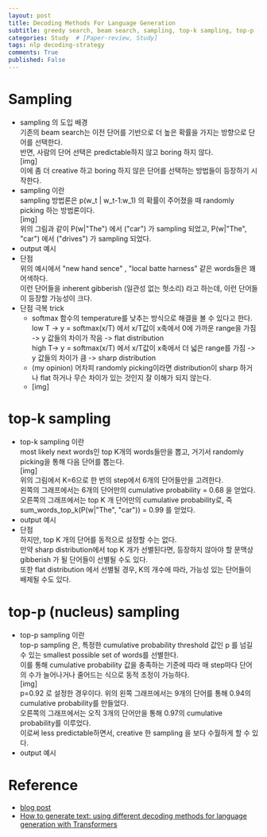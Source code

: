 ```yaml
---
layout: post
title: Decoding Methods For Language Generation 
subtitle: greedy search, beam search, sampling, top-k sampling, top-p (nucleus) sampling 등을 정리합니다. 
categories: Study  # [Paper-review, Study] 
tags: nlp decoding-strategy
comments: True
published: False
---
```


<!-- - All of the following functionalities can be used for auto-regressive language generation (GPT2, XLNet, OpenAi-GPT, CTRL, TransfoXL, XLM, Bart, T5 in both PyTorch and Tensorflow >= 2.0!) In short, auto-regressive language generation is based on the assumption that the probability distribution of a word sequence can be decomposed into the product of conditional next word distributions:

 # Greedy Search 
Greedy search simply selects the word with the highest probability as its next word: 
w_t = argmax_w P(w|w_1:t-1) at each timestep t. 
![img](/assets/images/decoding-methods/greedy_search.png)
P(The, nice, woman) = 0.5 * 0.4 

```python
# encode context the generation is conditioned on
input_ids = tokenizer.encode('I enjoy walking with my cute dog', return_tensors='tf')

# generate text until the output length (which includes the context length) reaches 50
greedy_output = model.generate(input_ids, max_length=50)

print("Output:\n" + 100 * '-')
print(tokenizer.decode(greedy_output[0], skip_special_tokens=True))

Output:
----------------------------------------------------------------------------------------------------
I enjoy walking with my cute dog, but I'm not sure if I'll ever be able to walk with my dog. I'm not sure if I'll ever be able to walk with my dog.

I'm not sure if I'll
```
( I enjoy walking with my cute dog ) 이후의 생성. 말이 되지만 반복적인 단어들을 생성했다. 
이는 generation 에서 꽤 빈번한 문제이고, greedy 와 beam saerch에서는 더욱 빈번하다.

Greedy search의 단점은 highest prob 에 가려서 다른 확률의 경우를 보지 못한다는 경우이다. 
위의 figure에서 보더라도, (The, dog, has) 의 경우 0.4*0.9 로, 0.2보다 큰 값을 얻는다. 
이런 단점을 Beam Search가 보완할 수 있다.

# Beam Search 
... reduces the risk of missing hidden high probability word sequences by keepint the most likely num_beams of hypotheses at each time step and eventually choosing the hypothesis that has the overall highest probability.

![img](/assets/images/decoding-methods/beam_search.png)

but is not guaranteed to find the most likely output.

```python
# activate beam search and early_stopping
beam_output = model.generate(
    input_ids, 
    max_length=50, 
    num_beams=5, 
    early_stopping=True # generation is finished when all beam hypotheses reached the EOS token.
)

print("Output:\n" + 100 * '-')
print(tokenizer.decode(beam_output[0], skip_special_tokens=True))

Output:
----------------------------------------------------------------------------------------------------
I enjoy walking with my cute dog, but I'm not sure if I'll ever be able to walk with him again.

I'm not sure if I'll ever be able to walk with him again. I'm not sure if I'll

```
repetition 발생 -> 해결책은 n-grams penalty
A simple remedy is to introduce n-grams (a.k.a word sequences of n words) penalties
~
Nevertheless, n-gram penalties have to be used with care. An article generated about the city New York should not use a 2-gram penalty or otherwise, the name of the city would only appear once in the whole text!
~
~
beam saerch 는 boring 하다는 특성이 있다. 
따라서 좀 더 randomness를 줘보자.  -->


# Sampling 
- sampling 의 도입 배경 <br>
    기존의 beam search는 이전 단어를 기반으로 더 높은 확률을 가지는 방향으로 단어를 선택한다. <br>
    반면, 사람의 단어 선택은 predictable하지 않고 boring 하지 않다.<br>
    [img]<br>
    이에 좀 더 creative 하고 boring 하지 않은 단어를 선택하는 방법들이 등장하기 시작한다. <br>
- sampling 이란 <br>
    sampling 방법론은 p(w_t | w_t-1:w_1) 의 확률이 주어졌을 때 randomly picking 하는 방법론이다. <br>
    [img]<br>
    위의 그림과 같이 P(w|"The") 에서 ("car") 가 sampling 되었고, P(w|"The", "car") 에서 ("drives") 가 sampling 되었다. <br>
- output 예시 <br>
- 단점 <br>
    위의 예시에서 "new hand sence" , "local batte harness" 같은 words들은 꽤 어색하다. <br>
    이런 단어들을 inherent gibberish (일관성 없는 헛소리) 라고 하는데, 이런 단어들이 등장할 가능성이 크다. <br>
- 단점 극복 trick <br>
    - softmax 함수의 temperature를 낮추는 방식으로 해결을 볼 수 있다고 한다. <br>
        low T -> y = softmax(x/T) 에서 x/T값이 x축에서 0에 가까운 range을 가짐 -> y 값들의 차이가 작음 -> flat distribution <br>
        high T-> y = softmax(x/T) 에서 x/T값이 x축에서 더 넓은 range를 가짐 -> y 값들의 차이가 큼 -> sharp distribution <br>
    - (my opinion) 어차피 randomly picking이라면 distribution이 sharp 하거나 flat 하거나 무슨 차이가 있는 것인지 잘 이해가 되지 않는다.<br>
    - [img]<br>
# top-k sampling 
- top-k sampling 이란 <br>
    most likely next words인 top K개의 words들만을 뽑고, 거기서 randomly picking을 통해 다음 단어를 뽑는다. <br>
    [img]<br>
    위의 그림에서 K=6으로 한 번의 step에서 6개의 단어들만을 고려한다. <br>
    왼쪽의 그래프에서는 6개의 단어만의 cumulative probability = 0.68 을 얻었다. <br>
    오른쪽의 그래프에서는 top K 개 단어만의 cumulative probability로, 즉 sum_words_top_k(P(w|"The", "car")) = 0.99 를 얻었다. <br>
- output 예시<br>
- 단점 <br>
    하지만, top K 개의 단어를 동적으로 설정할 수는 없다. <br>
    만약 sharp distribution에서 top K 개가 선별된다면, 등장하지 않아야 할 문맥상 gibberish 가 될 단어들이 선별될 수도 있다. <br>
    또한 flat distribution 에서 선별될 경우, K의 개수에 따라, 가능성 있는 단어들이 배제될 수도 있다. <br>
# top-p (nucleus) sampling <br>
- top-p sampling 이란 <br>
    top-p sampling 은, 특정한 cumulative probability threshold 값인 p 를 넘길 수 있는 smallest possible set of words를 선별한다. <br>
    이를 통해 cumulative probability 값을 충족하는 기준에 따라 매 step마다 단어의 수가 늘어나거나 줄어드는 식으로 동적 조정이 가능하다.<br>
    [img]<br>
    p=0.92 로 설정한 경우이다. 위의 왼쪽 그래프에서는 9개의 단어를 통해 0.94의 cumulative probability를 만들었다. <br>
    오른쪽의 그래프에서는 오직 3개의 단어만을 통해 0.97의 cumulative probability를 이루었다.<br>
    이로써 less predictable하면서, creative 한 sampling 을 보다 수월하게 할 수 있다. <br>
- output 예시 <br>

# Reference 
- <a href="https://littlefoxdiary.tistory.com/46"> blog post </a>
- <a href="https://huggingface.co/blog/how-to-generate"> How to generate text: using different decoding methods for language generation with Transformers </a>
